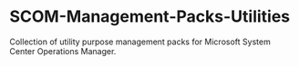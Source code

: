 # SCOM-Management-Packs-Utilities
Collection of utility purpose management packs for Microsoft System Center Operations Manager.
